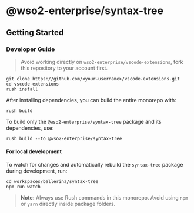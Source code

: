 # @wso2-enterprise/syntax-tree

## Getting Started 

### Developer Guide

> Avoid working directly on `wso2-enterprise/vscode-extensions`, fork this repository to your account first.

```
git clone https://github.com/<your-username>/vscode-extensions.git
cd vscode-extensions
rush install
```
After installing dependencies, you can build the entire monorepo with:

```
rush build
```

To build only the `@wso2-enterprise/syntax-tree` package and its dependencies, use:

```
rush build --to @wso2-enterprise/syntax-tree
```

#### For local development

To watch for changes and automatically rebuild the `syntax-tree` package during development, run:

```
cd workspaces/ballerina/syntax-tree
npm run watch
```

> **Note:** Always use Rush commands in this monorepo. Avoid using `npm` or `yarn` directly inside package folders.


